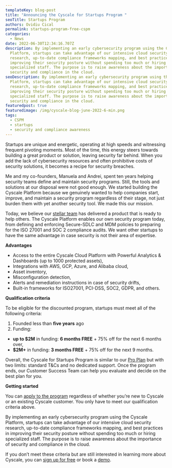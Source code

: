 ```yaml
---
templateKey: blog-post
title: "Announcing the Cyscale for Startups Program "
seoTitle: Startups Program
authors: Ovidiu Cical
permalink: startups-program-free-cspm
categories:
  - News
date: 2022-06-30T12:34:16.707Z
description: By implementing an early cybersecurity program using the Cyscale
  Platform, startups can take advantage of our intensive cloud security
  research, up-to-date compliance frameworks mapping, and best practices in
  improving their security posture without spending too much or hiring
  specialized staff. The purpose is to raise awareness about the importance of
  security and compliance in the cloud.
seoDescription: By implementing an early cybersecurity program using the Cyscale
  Platform, startups can take advantage of our intensive cloud security
  research, up-to-date compliance frameworks mapping, and best practices in
  improving their security posture without spending too much or hiring
  specialized staff. The purpose is to raise awareness about the importance of
  security and compliance in the cloud.
featuredpost: true
featuredimage: /img/cyscale-blog-june-2022-6-min.png
tags:
  - CSPM
  - startups
  - security and compliance awareness
---
```

<!--StartFragment-->

Startups are unique and energetic, operating at high speeds and witnessing frequent pivoting moments. Most of the time, this energy steers towards building a great product or solution, leaving security far behind. When you add the lack of cybersecurity resources and often prohibitive costs of security solutions, it becomes a recipe for security breaches. 

Me and my co-founders, Manuela and Andrei, spent ten years helping security teams define and maintain security programs. Still, the tools and solutions at our disposal were not good enough. We started building the Cyscale Platform because we genuinely wanted to help companies start, improve, and maintain a security program regardless of their stage, not just burden them with yet another security tool. We made this our mission.  

Today, we believe our [stellar team](https://cyscale.com/about-us/) has delivered a product that is ready to help others. The Cyscale Platform enables our own security program today, from defining and enforcing Secure-SDLC and MDM policies to preparing for the ISO 27001 and SOC 2 compliance audits. We want other startups to have the same advantage in case security is not their area of expertise. 

**Advantages** 

* Access to the entire Cyscale Cloud Platform with Powerful Analytics & Dashboards (up to 1000 protected assets), 
* Integrations with AWS, GCP, Azure, and Alibaba cloud, 
* Asset inventory, 
* Misconfiguration detection, 
* Alerts and remediation instructions in case of security drifts, 
* Built-in frameworks for ISO27001, PCI-DSS, SOC2, GDPR, and others. 

**Qualification criteria** 

To be eligible for the discounted program, startups must meet all of the following criteria: 

1. Founded less than **five years** ago 
2. Funding: 

* **up to $2M** in funding: **6 months FREE** + 75% off for the next 6 months over,  
* **$2M+** in funding: **3 months FREE** + 75% off for the next 9 months. 

Overall, the Cyscale for Startups Program is similar to our [Pro Plan](https://cyscale.com/pricing/) but with two limits: standard T&Cs and no dedicated support. Once the program ends, our Customer Success Team can help you evaluate and decide on the best plan for you. 

**Getting started** 

You can [apply to the program](https://cyscale.com/security-for-startups-program) regardless of whether you’re new to Cyscale or an existing Cyscale customer. You only have to meet our qualification criteria above. 

By implementing an early cybersecurity program using the Cyscale Platform, startups can take advantage of our intensive cloud security research, up-to-date compliance frameworks mapping, and best practices in improving their security posture without spending too much or hiring specialized staff. The purpose is to raise awareness about the importance of security and compliance in the cloud. 

If you don’t meet these criteria but are still interested in learning more about Cyscale, you can [sign up for free](https://app.cyscale.com/) or book a [demo](https://cyscale.com/request-demo/). 

<!--EndFragment-->